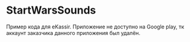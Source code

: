 # StartWarsSounds

Пример кода для eKassir.
Приложение не доступно на Google play, тк аккаунт заказчика данного приложения был удалён.
